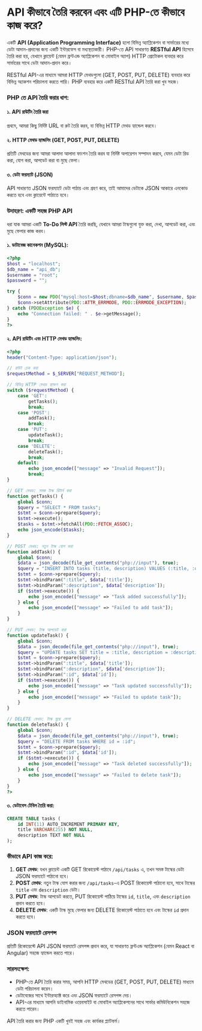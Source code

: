 # API কীভাবে তৈরি করবেন এবং এটি PHP-তে কীভাবে কাজ করে?

একটি **API (Application Programming Interface)** হলো বিভিন্ন অ্যাপ্লিকেশন বা সার্ভারের মধ্যে ডেটা আদান-প্রদানের জন্য একটি ইন্টারফেস বা মধ্যস্থতাকারী। PHP-তে API সাধারণত **RESTful API** হিসেবে তৈরি করা হয়, যেখানে ক্লায়েন্ট (যেমন ফ্রন্টএন্ড অ্যাপ্লিকেশন বা মোবাইল অ্যাপ) HTTP প্রোটোকল ব্যবহার করে সার্ভারের সাথে ডেটা আদান-প্রদান করে।

RESTful API-এর মাধ্যমে আমরা HTTP মেথডগুলো (GET, POST, PUT, DELETE) ব্যবহার করে বিভিন্ন অ্যাকশন পরিচালনা করতে পারি। PHP ব্যবহার করে একটি RESTful API তৈরি করা খুব সহজ।

### PHP তে API তৈরি করার ধাপ:

#### ১. API রাউটিং তৈরি করা
প্রথমে, আমরা কিছু নির্দিষ্ট URL বা রুট তৈরি করব, যা বিভিন্ন HTTP মেথড হ্যান্ডেল করবে।

#### ২. HTTP মেথড হ্যান্ডলিং (GET, POST, PUT, DELETE)
প্রতিটি মেথডের জন্য আমরা আলাদা আলাদা ফাংশন তৈরি করব যা নির্দিষ্ট অপারেশন সম্পাদন করবে, যেমন ডেটা রিড করা, যোগ করা, আপডেট করা বা মুছে ফেলা।

#### ৩. ডেটা ফরম্যাট (JSON)
API সাধারণত JSON ফরম্যাটে ডেটা পাঠায় এবং গ্রহণ করে, তাই আমাদের ডেটাকে JSON আকারে এনকোড করতে হবে এবং ক্লায়েন্টে পাঠাতে হবে।

### উদাহরণ: একটি সহজ PHP API

ধরা যাক আমরা একটি **To-Do লিস্ট API** তৈরি করছি, যেখানে আমরা টাস্কগুলো যুক্ত করা, দেখা, আপডেট করা, এবং মুছে ফেলার কাজ করব।

#### ১. ডাটাবেজ কানেকশন (MySQL):
```php
<?php
$host = "localhost";
$db_name = "api_db";
$username = "root";
$password = "";

try {
    $conn = new PDO("mysql:host=$host;dbname=$db_name", $username, $password);
    $conn->setAttribute(PDO::ATTR_ERRMODE, PDO::ERRMODE_EXCEPTION);
} catch (PDOException $e) {
    echo "Connection failed: " . $e->getMessage();
}
?>
```

#### ২. API রাউটিং এবং HTTP মেথড হ্যান্ডলিং:
```php
<?php
header("Content-Type: application/json");

// রাউট চেক করা
$requestMethod = $_SERVER["REQUEST_METHOD"];

// বিভিন্ন HTTP মেথড হ্যান্ডল করা
switch ($requestMethod) {
    case 'GET':
        getTasks();
        break;
    case 'POST':
        addTask();
        break;
    case 'PUT':
        updateTask();
        break;
    case 'DELETE':
        deleteTask();
        break;
    default:
        echo json_encode(["message" => "Invalid Request"]);
        break;
}

// GET মেথড: সমস্ত টাস্ক রিটার্ন করা
function getTasks() {
    global $conn;
    $query = "SELECT * FROM tasks";
    $stmt = $conn->prepare($query);
    $stmt->execute();
    $tasks = $stmt->fetchAll(PDO::FETCH_ASSOC);
    echo json_encode($tasks);
}

// POST মেথড: নতুন টাস্ক যোগ করা
function addTask() {
    global $conn;
    $data = json_decode(file_get_contents("php://input"), true);
    $query = "INSERT INTO tasks (title, description) VALUES (:title, :description)";
    $stmt = $conn->prepare($query);
    $stmt->bindParam(":title", $data['title']);
    $stmt->bindParam(":description", $data['description']);
    if ($stmt->execute()) {
        echo json_encode(["message" => "Task added successfully"]);
    } else {
        echo json_encode(["message" => "Failed to add task"]);
    }
}

// PUT মেথড: টাস্ক আপডেট করা
function updateTask() {
    global $conn;
    $data = json_decode(file_get_contents("php://input"), true);
    $query = "UPDATE tasks SET title = :title, description = :description WHERE id = :id";
    $stmt = $conn->prepare($query);
    $stmt->bindParam(":title", $data['title']);
    $stmt->bindParam(":description", $data['description']);
    $stmt->bindParam(":id", $data['id']);
    if ($stmt->execute()) {
        echo json_encode(["message" => "Task updated successfully"]);
    } else {
        echo json_encode(["message" => "Failed to update task"]);
    }
}

// DELETE মেথড: টাস্ক মুছে ফেলা
function deleteTask() {
    global $conn;
    $data = json_decode(file_get_contents("php://input"), true);
    $query = "DELETE FROM tasks WHERE id = :id";
    $stmt = $conn->prepare($query);
    $stmt->bindParam(":id", $data['id']);
    if ($stmt->execute()) {
        echo json_encode(["message" => "Task deleted successfully"]);
    } else {
        echo json_encode(["message" => "Failed to delete task"]);
    }
}
?>
```

#### ৩. ডেটাবেস টেবিল তৈরি করা:
```sql
CREATE TABLE tasks (
    id INT(11) AUTO_INCREMENT PRIMARY KEY,
    title VARCHAR(255) NOT NULL,
    description TEXT NOT NULL
);
```

### কীভাবে API কাজ করে:
1. **GET মেথড**: যখন ক্লায়েন্ট একটি GET রিকোয়েস্ট পাঠাবে `/api/tasks` এ, তখন সমস্ত টাস্কের ডেটা JSON ফরম্যাটে পাঠানো হবে।
2. **POST মেথড**: নতুন টাস্ক যোগ করার জন্য `/api/tasks`-এ POST রিকোয়েস্ট পাঠানো হবে, সাথে টাস্কের `title` এবং `description` ডেটা।
3. **PUT মেথড**: টাস্ক আপডেট করতে, PUT রিকোয়েস্ট পাঠিয়ে টাস্কের `id`, `title`, এবং `description` প্রদান করতে হবে।
4. **DELETE মেথড**: একটি টাস্ক মুছে ফেলার জন্য DELETE রিকোয়েস্ট পাঠাতে হবে এবং টাস্কের `id` প্রদান করতে হবে।

### JSON ফরম্যাটে রেসপন্স
প্রতিটি রিকোয়েস্টে API JSON ফরম্যাটে রেসপন্স প্রদান করে, যা সাধারণত ফ্রন্টএন্ড অ্যাপ্লিকেশন (যেমন React বা Angular) সহজে হ্যান্ডেল করতে পারে।

### সারসংক্ষেপ:
- PHP-তে API তৈরি করার সময়, আপনি HTTP মেথডের (GET, POST, PUT, DELETE) মাধ্যমে ডেটা পরিচালনা করেন।
- ডেটাবেজের সাথে ইন্টারঅ্যাক্ট করে এবং JSON ফরম্যাটে রেসপন্স দেয়।
- API-এর মাধ্যমে আপনি ডাইনামিক ওয়েবসাইট বা মোবাইল অ্যাপ্লিকেশনের সাথে সার্ভার কমিউনিকেশন সহজে করতে পারেন।

API তৈরি করার জন্য PHP একটি খুবই সহজ এবং কার্যকর প্ল্যাটফর্ম।